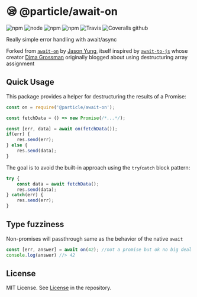 # 😪 @particle/await-on
![npm](https://img.shields.io/npm/v/await-on.svg)
![node](https://img.shields.io/node/v/await-on.svg)
![npm](https://img.shields.io/npm/l/await-on.svg)
![npm](https://img.shields.io/npm/dt/await-on.svg)
![Travis](https://img.shields.io/travis/bitstrider/await-on.svg)
![Coveralls github](https://img.shields.io/coveralls/github/bitstrider/await-on.svg)

Really simple error handling with await/async

Forked from [`await-on`](https://github.com/json2d/await-on) by [Jason Yung](https://github.com/json2d), itself inspired by [`await-to-js`](https://github.com/scopsy/await-to-js) whose creator [Dima Grossman](http://blog.grossman.io/how-to-write-async-await-without-try-catch-blocks-in-javascript/) originally blogged about using destructuring array assignment

## Quick Usage
This package provides a helper for destructuring the results of a Promise:
```javascript
const on = require('@particle/await-on');

const fetchData = () => new Promise(/*...*/);

const [err, data] = await on(fetchData());
if(err) {
	res.send(err);
} else {
	res.send(data);
}
```

The goal is to avoid the built-in approach using the `try`/`catch` block pattern:

```javascript
try {
	const data = await fetchData();
	res.send(data);
} catch(err) {
	res.send(err);
}
```

## Type fuzziness
Non-promises will passthrough same as the behavior of the native `await`

```javascript
const [err, answer] = await on(42); //not a promise but ok no big deal
console.log(answer) //> 42
```

## License
MIT License. See [License](https://github.com/particle-iot/await-on/blob/master/LICENSE) in the repository.
